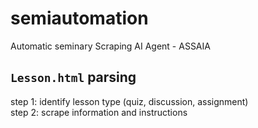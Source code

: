 # semiautomation
 Automatic seminary Scraping AI Agent - ASSAIA
## ``Lesson.html`` parsing
step 1: identify lesson type (quiz, discussion, assignment)
<br>step 2: scrape information and instructions
